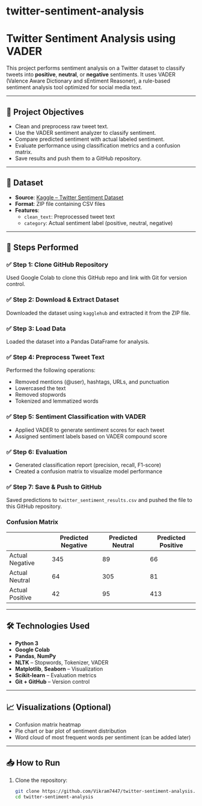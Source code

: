 # twitter-sentiment-analysis
# Twitter Sentiment Analysis using VADER

This project performs sentiment analysis on a Twitter dataset to classify tweets into **positive**, **neutral**, or **negative** sentiments. It uses VADER (Valence Aware Dictionary and sEntiment Reasoner), a rule-based sentiment analysis tool optimized for social media text.

---

## 📌 Project Objectives

- Clean and preprocess raw tweet text.
- Use the VADER sentiment analyzer to classify sentiment.
- Compare predicted sentiment with actual labeled sentiment.
- Evaluate performance using classification metrics and a confusion matrix.
- Save results and push them to a GitHub repository.

---

## 📁 Dataset

- **Source**: [Kaggle – Twitter Sentiment Dataset](https://www.kaggle.com/datasets/saurabhshahane/twitter-sentiment-dataset)
- **Format**: ZIP file containing CSV files
- **Features**:
  - `clean_text`: Preprocessed tweet text
  - `category`: Actual sentiment label (positive, neutral, negative)

---

## 🧪 Steps Performed

### ✅ Step 1: Clone GitHub Repository
Used Google Colab to clone this GitHub repo and link with Git for version control.

### ✅ Step 2: Download & Extract Dataset
Downloaded the dataset using `kagglehub` and extracted it from the ZIP file.

### ✅ Step 3: Load Data
Loaded the dataset into a Pandas DataFrame for analysis.

### ✅ Step 4: Preprocess Tweet Text
Performed the following operations:
- Removed mentions (@user), hashtags, URLs, and punctuation
- Lowercased the text
- Removed stopwords
- Tokenized and lemmatized words

### ✅ Step 5: Sentiment Classification with VADER
- Applied VADER to generate sentiment scores for each tweet
- Assigned sentiment labels based on VADER compound score

### ✅ Step 6: Evaluation
- Generated classification report (precision, recall, F1-score)
- Created a confusion matrix to visualize model performance

### ✅ Step 7: Save & Push to GitHub
Saved predictions to `twitter_sentiment_results.csv` and pushed the file to this GitHub repository.


### Confusion Matrix

|              | Predicted Negative | Predicted Neutral | Predicted Positive |
|--------------|--------------------|-------------------|--------------------|
| Actual Negative | 345 | 89 | 66 |
| Actual Neutral  | 64 | 305 | 81 |
| Actual Positive | 42 | 95 | 413 |

---

## 🛠️ Technologies Used

- **Python 3**
- **Google Colab**
- **Pandas**, **NumPy**
- **NLTK** – Stopwords, Tokenizer, VADER
- **Matplotlib**, **Seaborn** – Visualization
- **Scikit-learn** – Evaluation metrics
- **Git + GitHub** – Version control

---

## 📈 Visualizations (Optional)

- Confusion matrix heatmap
- Pie chart or bar plot of sentiment distribution
- Word cloud of most frequent words per sentiment (can be added later)

---

## 📥 How to Run

1. Clone the repository:
   ```bash
   git clone https://github.com/Vikram7447/twitter-sentiment-analysis.git
   cd twitter-sentiment-analysis


